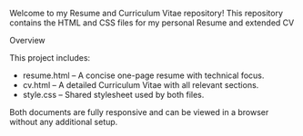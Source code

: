 Welcome to my Resume and Curriculum Vitae repository! This repository contains the HTML and CSS files for my personal Resume and extended CV

 Overview

This project includes:
- resume.html – A concise one-page resume with technical focus.
- cv.html – A detailed Curriculum Vitae with all relevant sections.
- style.css – Shared stylesheet used by both files.

Both documents are fully responsive and can be viewed in a browser without any additional setup.




